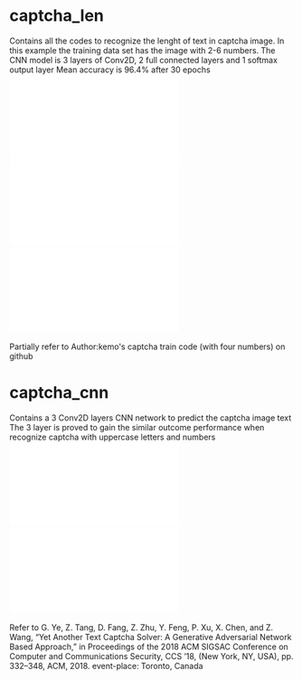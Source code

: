 # captcha_len
Contains all the codes to recognize the lenght of text in captcha image. In this example the training data set has the image with 2-6 numbers. The CNN model is 3 layers of Conv2D, 2 full connected layers and 1 softmax output layer
Mean accuracy is 96.4% after 30 epochs
![cnn_len_acc](results/plot/CNN2_ACC.pdf)
![cnn_len_loss](results/plot/CNN2_Loss.pdf)
![cnn_len_pred](results/plot/CNN2_Predict.pdf)

Partially refer to Author:kemo's captcha train code (with four numbers) on github


# captcha_cnn
Contains a 3 Conv2D layers CNN network to predict the captcha image text
The 3 layer is proved to gain the similar outcome performance when recognize captcha with uppercase letters and numbers
![cnn_acc](results/plot/CNN1_TrainAcc.pdf)
![cnn_loss](results/plot/CNN1_TrainLoss.pdf)

Refer to 
G. Ye, Z. Tang, D. Fang, Z. Zhu, Y. Feng, P. Xu, X. Chen, and Z. Wang, “Yet Another Text Captcha Solver: A Generative Adversarial Network Based Approach,” in Proceedings of the 2018 ACM SIGSAC Conference on Computer and Communications Security, CCS ’18, (New York, NY, USA), pp. 332–348, ACM, 2018. event-place: Toronto, Canada
